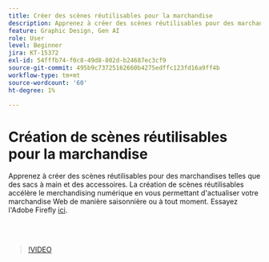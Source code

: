 ```yaml
---
title: Créer des scènes réutilisables pour la marchandise
description: Apprenez à créer des scènes réutilisables pour des marchandises telles que des sacs à main et des accessoires
feature: Graphic Design, Gen AI
role: User
level: Beginner
jira: KT-15372
exl-id: 54fffb74-f0c8-49d8-802d-b24687ec3cf9
source-git-commit: 495b9c73725162660b4275edffc123fd16a9ff4b
workflow-type: tm+mt
source-wordcount: '60'
ht-degree: 1%

---
```


# Création de scènes réutilisables pour la marchandise

Apprenez à créer des scènes réutilisables pour des marchandises telles que des sacs à main et des accessoires. La création de scènes réutilisables accélère le merchandising numérique en vous permettant d&#39;actualiser votre marchandise Web de manière saisonnière ou à tout moment. Essayez l&#39;Adobe Firefly [ici](https://firefly.adobe.com/).

<br> 

>[!VIDEO](https://video.tv.adobe.com/v/3448469?quality=12&learn=on&hidetitle=true&captions=fre_fr)
